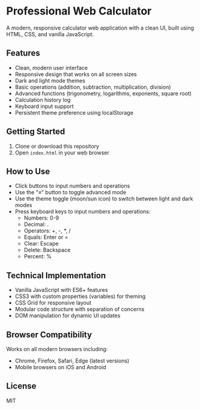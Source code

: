 # Professional Web Calculator

A modern, responsive calculator web application with a clean UI, built using HTML, CSS, and vanilla JavaScript.

## Features

- Clean, modern user interface
- Responsive design that works on all screen sizes
- Dark and light mode themes
- Basic operations (addition, subtraction, multiplication, division)
- Advanced functions (trigonometry, logarithms, exponents, square root)
- Calculation history log
- Keyboard input support
- Persistent theme preference using localStorage

## Getting Started

1. Clone or download this repository
2. Open `index.html` in your web browser

## How to Use

- Click buttons to input numbers and operations
- Use the "≡" button to toggle advanced mode
- Use the theme toggle (moon/sun icon) to switch between light and dark modes
- Press keyboard keys to input numbers and operations:
  - Numbers: 0-9
  - Decimal: .
  - Operators: +, -, *, /
  - Equals: Enter or =
  - Clear: Escape
  - Delete: Backspace
  - Percent: %

## Technical Implementation

- Vanilla JavaScript with ES6+ features
- CSS3 with custom properties (variables) for theming
- CSS Grid for responsive layout
- Modular code structure with separation of concerns
- DOM manipulation for dynamic UI updates

## Browser Compatibility

Works on all modern browsers including:
- Chrome, Firefox, Safari, Edge (latest versions)
- Mobile browsers on iOS and Android

## License

MIT 